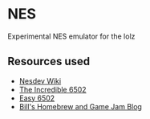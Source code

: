 # NES
Experimental NES emulator for the lolz

## Resources used

- [Nesdev Wiki](https://www.nesdev.org/wiki/Nesdev_Wiki)
- [The Incredible 6502](https://dwheeler.com/6502/oneelkruns/65index.html)
- [Easy 6502](https://skilldrick.github.io/easy6502/)
- [Bill's Homebrew and Game Jam Blog](https://homebrewgamejam.blogspot.com)
